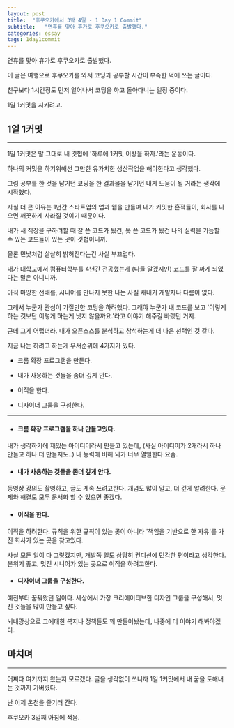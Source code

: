 ```yaml
---
layout: post
title:  "후쿠오카에서 3박 4일 - 1 Day 1 Commit"
subtitle:   "연휴를 맞아 휴가로 후쿠오카로 출발했다."
categories: essay
tags: 1day1commit
---
```


연휴를 맞아 휴가로 후쿠오카로 출발했다.

이 글은 여행으로 후쿠오카를 와서 코딩과 공부할 시간이 부족한 덕에 쓰는 글이다.

친구보다 1시간정도 먼저 일어나서 코딩을 하고 돌아다니는 일정 중이다.

1일 1커밋을 지키려고.

## 1일 1커밋

---

1일 1커밋은 말 그대로 내 깃헙에 '하루에 1커밋 이상을 하자.'라는 운동이다.

하나의 커밋을 하기위해선 그만한 유가치한 생산작업을 해야한다고 생각했다.

그럼 공부를 한 것을 남기던 코딩을 한 결과물을 남기던 내게 도움이 될 거라는 생각에 시작했다.

사실 더 큰 이유는 1년간 스타트업의 앱과 웹을 만들며 내가 커밋한 흔적들이, 회사를 나오면 깨끗하게 사라질 것이기 때문이다.

내가 새 직장을 구하려할 때 잘 쓴 코드가 됬건, 못 쓴 코드가 됬건 나의 실력을 가늠할 수 있는 코드들이 있는 곳이 깃헙이니까.

물론 민낯처럼 샅샅히 밝혀진다는건 사실 부끄럽다. 

내가 대학교에서 컴퓨터학부를 4년간 전공했는게 (다들 알겠지만) 코드를 잘 짜게 되었다는 말은 아니니까.

아직 마땅한 선배를, 시니어를 만나지 못한 나는 사실 새내기 개발자나 다름이 없다.

그래서 누군가 관심이 가질만한 코딩을 하려했다. 그래야 누군가 내 코드를 보고 '이렇게 하는 것보단 이렇게 하는게 낫지 않을까요.'라고 이야기 해주길 바랬던 거지.

근데 그게 어렵더라. 내가 오픈소스를 분석하고 참석하는게 더 나은 선택인 것 같다.

지금 나는 하려고 하는게 우서순위에 4가지가 있다.

- 크롬 확장 프로그램을 만든다. 

- 내가 사용하는 것들을 좀더 깊게 안다.

- 이직을 한다.

- 디자이너 그룹을 구성한다.

---

- #### 크롬 확장 프로그램을 하나 만들고있다. 

내가 생각하기에 재밌는 아이디어라서 만들고 있는데, (사실 아이디어가 2개라서 하나 만들고 하나 더 만들지도..) 내 능력에 비해 뇌가 너무 열일한다 요즘.

- #### 내가 사용하는 것들을 좀더 깊게 안다.

동영상 강의도 촬영하고, 글도 계속 쓰려고한다. 개념도 많이 알고, 더 깊게 알려한다. 문제와 해결도 모두 문서화 할 수 있으면 좋겠다.

- #### 이직을 한다.

이직을 하려한다. 규칙을 위한 규칙이 있는 곳이 아니라 '책임을 기반으로 한 자유'를 가진 회사가 있는 곳을 찾고있다. 

사실 모든 일이 다 그렇겠지만, 개발쪽 일도 상당히 컨디션에 민감한 편이라고 생각한다. 분위기 좋고, 멋진 시니어가 있는 곳으로 이직을 하려고한다.

- #### 디자이너 그룹을 구성한다.

예전부터 꿈꿔왔던 일이다. 세상에서 가장 크리에이티브한 디자인 그룹을 구성해서, 멋진 것들을 많이 만들고 싶다.

뇌내망상으로 그에대한 복지나 정책들도 꽤 만들어놨는데, 나중에 더 이야기 해봐야겠다.

## 마치며

---

어쩌다 여기까지 왔는지 모르겠다. 글을 생각없이 쓰니까 1일 1커밋에서 내 꿈을 토해내는 것까지 가버렸다.

난 이제 온천을 즐기러 간다.

후쿠오카 3일째 아침에 적음.







